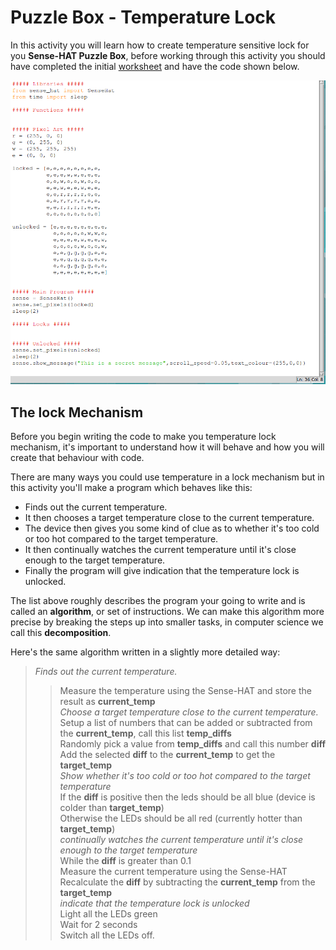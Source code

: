 # Puzzle Box - Temperature Lock
In this activity you will learn how to create temperature sensitive lock for you **Sense-HAT Puzzle Box**, before working through this activity you should have completed the initial [worksheet](worksheet.md) and have the code shown below.

![Code version 2](images/code2.png)

## The lock Mechanism
Before you begin writing the code to make you temperature lock mechanism, it's important to understand how it will behave and how you will create that behaviour with code.

There are many ways you could use temperature in a lock mechanism but in this activity you'll make a program which behaves like this:
- Finds out the current temperature.
- It then chooses a target temperature close to the current temperature.
- The device then gives you some kind of clue as to whether it's too cold or too hot compared to the target temperature.
- It then continually watches the current temperature until it's close enough to the target temperature.
- Finally the program will give indication that the temperature lock is unlocked.

The list above roughly describes the program your going to write and is called an **algorithm**, or set of instructions. We can make this algorithm more precise by breaking the steps up into smaller tasks, in computer science we call this **decomposition**.

Here's the same algorithm written in a slightly more detailed way:

> *Finds out the current temperature.*  
> > Measure the temperature using the Sense-HAT and store the result as **current_temp**  
> *Choose a target temperature close to the current temperature.*  
> > Setup a list of numbers that can be added or subtracted from the **current_temp**, call this list **temp_diffs**  
> > Randomly pick a value from **temp_diffs** and call this number **diff**  
> > Add the selected **diff** to the **current_temp** to get the **target_temp**  
> *Show whether it's too cold or too hot compared to the target temperature*  
> > If the **diff** is positive then the leds should be all blue (device is colder than **target_temp**)  
> > Otherwise the LEDs should be all red (currently hotter than **target_temp**)  
> *continually watches the current temperature until it's close enough to the target temperature*  
> > While the **diff** is greater than 0.1  
> > Measure the current temperature using the Sense-HAT  
> > Recalculate the **diff** by subtracting the **current_temp** from the **target_temp**  
> *indicate that the temperature lock is unlocked*  
> > Light all the LEDs green  
> > Wait for 2 seconds  
> > Switch all the LEDs off.  
